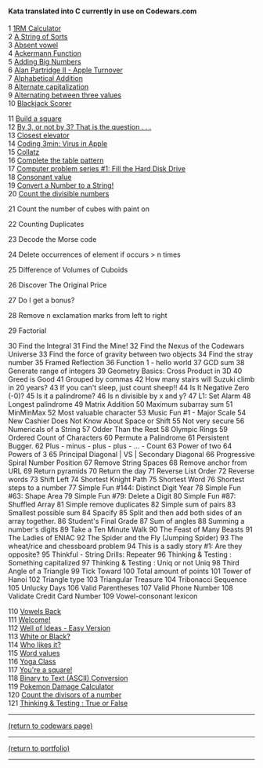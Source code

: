 <!-- For more details see [GitHub Flavored Markdown](https://guides.github.com/features/mastering-markdown/). -->

#### Kata translated into C currently in use on Codewars.com

<!-- eventually these could be ranked by solves and live updated -->

1 [1RM Calculator](https://www.codewars.com/kata/595bbea8a930ac0b91000130)<br>
2 [A String of Sorts](https://www.codewars.com/kata/536c6b8749aa8b3c2600029a)<br>
3 [Absent vowel](https://www.codewars.com/kata/56414fdc6488ee99db00002c)<br>
4 [Ackermann Function](https://www.codewars.com/kata/53ad69892a27079b34000bd9)<br>
5 [Adding Big Numbers](https://www.codewars.com/kata/55c11989e13716e35f000013)<br>
6 [Alan Partridge II - Apple Turnover](https://www.codewars.com/kata/580a094553bd9ec5d800007d)<br>
7 [Alphabetical Addition](https://www.codewars.com/kata/5d50e3914861a500121e1958)<br>
8 [Alternate capitalization](https://www.codewars.com/kata/59cfc000aeb2844d16000075)<br>
9 [Alternating between three values](https://www.codewars.com/kata/596776fbb4f24d0d82000141)<br>
10 [Blackjack Scorer](https://www.codewars.com/kata/534ffb35edb1241eda0015fe)<br>

<!-- <a href="http://example.com/" target="_blank">Hello, world!</a> -->
<!-- [1RM Calculator](https://www.codewars.com/kata/595bbea8a930ac0b91000130){:target="_blank"} -->

11 [Build a square](https://www.codewars.com/kata/59a96d71dbe3b06c0200009c/c)<br>
12 [By 3, or not by 3? That is the question . . .](https://www.codewars.com/kata/59f7fc109f0e86d705000043/c)<br>
13 [Closest elevator](https://www.codewars.com/kata/5c374b346a5d0f77af500a5a/c)<br>
14 [Coding 3min: Virus in Apple](https://www.codewars.com/kata/5700af83d1acef83fd000048/c)<br>
15 [Collatz](https://www.codewars.com/kata/5286b2e162056fd0cb000c20/c)<br>
16 [Complete the table pattern](https://www.codewars.com/kata/5827e2efc983ca6f230000e0/c)<br>
17 [Computer problem series #1: Fill the Hard Disk Drive](https://www.codewars.com/kata/5d49c93d089c6e000ff8428c/c)<br>
18 [Consonant value](https://www.codewars.com/kata/59c633e7dcc4053512000073/c)<br>
19 [Convert a Number to a String!](https://www.codewars.com/kata/5265326f5fda8eb1160004c8/c)<br>
20 [Count the divisible numbers](https://www.codewars.com/kata/55a5c82cd8e9baa49000004c/c)<br>

21 Count the number of cubes with paint on

22 Counting Duplicates

23 Decode the Morse code 

24 Delete occurrences of element if occurs > n times

25 Difference of Volumes of Cuboids

26 Discover The Original Price

27 Do I get a bonus?

28 Remove n exclamation marks from left to right

29 Factorial

30 Find the Integral
	 31 Find the Mine!
	 32 Find the Nexus of the Codewars Universe
	 33 Find the force of gravity between two objects
	 34 Find the stray number
	 35 Framed Reflection
	 36 Function 1 - hello world
	 37 GCD sum 
	 38 Generate range of integers
	 39 Geometry Basics: Cross Product in 3D
	 40 Greed is Good
	 41 Grouped by commas
	 42 How many stairs will Suzuki climb in 20 years?
	 43 If you can't sleep, just count sheep!!
	 44 Is It Negative Zero (-0)?
	 45 Is it a palindrome?
	 46 Is n divisible by x and y?
	 47 L1: Set Alarm
	 48 Longest palindrome
	 49 Matrix Addition
	 50 Maximum subarray sum
	 51 MinMinMax
	 52 Most valuable character
	 53 Music Fun #1 - Major Scale
	 54 New Cashier Does Not Know About Space or Shift 
	 55 Not very secure
	 56 Numericals of a String
	 57 Odder Than the Rest
	 58 Olympic Rings
	 59 Ordered Count of Characters
	 60 Permute a Palindrome
	 61 Persistent Bugger.
	 62 Plus - minus - plus - plus - ... - Count
	 63 Power of two
	 64 Powers of 3
	 65 Principal Diagonal | VS | Secondary Diagonal
	 66 Progressive Spiral Number Position
	 67 Remove String Spaces
	 68 Remove anchor from URL
	 69 Return pyramids
	 70 Return the day 
	 71 Reverse List Order
	 72 Reverse words
	 73 Shift Left
	 74 Shortest Knight Path
	 75 Shortest Word
	 76 Shortest steps to a number
	 77 Simple Fun #144: Distinct Digit Year
	 78 Simple Fun #63: Shape Area
	 79 Simple Fun #79: Delete a Digit
	 80 Simple Fun #87: Shuffled Array
	 81 Simple remove duplicates
	 82 Simple sum of pairs
	 83 Smallest possible sum 
	 84 Spacify
	 85 Split and then add both sides of an array together.
	 86 Student's Final Grade
	 87 Sum of angles
	 88 Summing a number's digits
	 89 Take a Ten Minute Walk
	 90 The Feast of Many Beasts
	 91 The Ladies of ENIAC
	 92 The Spider and the Fly (Jumping Spider)
	 93 The wheat/rice and chessboard problem
	 94 This is a sadly story #1: Are they opposite?
	 95 Thinkful - String Drills: Repeater
	 96 Thinking & Testing : Something capitalized
	 97 Thinking & Testing : Uniq or not Uniq
	 98 Third Angle of a Triangle
	 99 Tick Toward
	100 Total amount of points
	101 Tower of Hanoi
	102 Triangle type
	103 Triangular Treasure
	104 Tribonacci Sequence
	105 Unlucky Days
	106 Valid Parentheses
	107 Valid Phone Number
	108 Validate Credit Card Number
	109 Vowel-consonant lexicon
	
110 [Vowels Back](https://www.codewars.com/kata/57cfd92c05c1864df2001563)<br>
111 [Welcome!](https://www.codewars.com/kata/577ff15ad648a14b780000e7)<br>
112 [Well of Ideas - Easy Version](https://www.codewars.com/kata/57f222ce69e09c3630000212)<br>
113 [White or Black?](https://www.codewars.com/kata/563319974612f4fa3f0000e0)<br>
114 [Who likes it?](https://www.codewars.com/kata/5266876b8f4bf2da9b000362)<br>
115 [Word values](https://www.codewars.com/kata/598d91785d4ce3ec4f000018)<br>
116 [Yoga Class](https://www.codewars.com/kata/5c79c07b4ba1e100097f4e1a)<br>
117 [You're a square!](https://www.codewars.com/kata/54c27a33fb7da0db0100040e)<br>
118 [Binary to Text (ASCII) Conversion](https://www.codewars.com/kata/5583d268479559400d000064)<br>
119 [Pokemon Damage Calculator](https://www.codewars.com/kata/536e9a7973130a06eb000e9f)<br>
120 [Count the divisors of a number](https://www.codewars.com/kata/542c0f198e077084c0000c2e/c)<br>
121 [Thinking & Testing : True or False](https://www.codewars.com/kata/56d931ecc443d475d5000003/c)<br>


<hr>
<a href="https://rowcased.github.io/alternate_page">(return to codewars page)</a>
<hr>
<a href="https://rowcased.github.io/">(return to portfolio)</a>
<hr>
